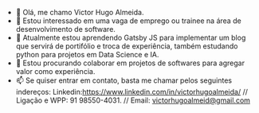 - 👋 Olá, me chamo Victor Hugo Almeida.
- 👀 Estou interessado em uma vaga de emprego ou trainee na área de desenvolvimento de software.
- 🌱 Atualmente estou aprendendo Gatsby JS para implementar um blog que servirá de portifólio e troca de experiência, também estudando python para projetos em Data Science e IA.
- 💞️ Estou procurando colaborar em projetos de softwares para agregar valor como experiência.
- 📫 Se quiser entrar em contato, basta me chamar pelos seguintes indereços: 
Linkedin:https://www.linkedin.com/in/victorhugoalmeida/
// Ligação e WPP: 91 98550-4031.
// Email: victorhugoalmeid@gmail.com
